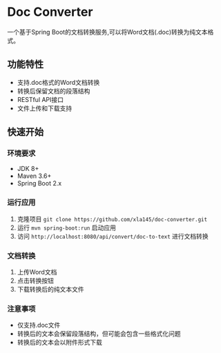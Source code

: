 # Doc Converter

一个基于Spring Boot的文档转换服务,可以将Word文档(.doc)转换为纯文本格式。

## 功能特性

- 支持.doc格式的Word文档转换
- 转换后保留文档的段落结构
- RESTful API接口
- 文件上传和下载支持

## 快速开始

### 环境要求

- JDK 8+
- Maven 3.6+
- Spring Boot 2.x

### 运行应用

1. 克隆项目 `git clone https://github.com/xla145/doc-converter.git`
2. 运行 `mvn spring-boot:run` 启动应用
3. 访问 `http://localhost:8080/api/convert/doc-to-text` 进行文档转换

### 文档转换

1. 上传Word文档
2. 点击转换按钮
3. 下载转换后的纯文本文件

### 注意事项

- 仅支持.doc文件
- 转换后的文本会保留段落结构，但可能会包含一些格式化问题
- 转换后的文本会以附件形式下载